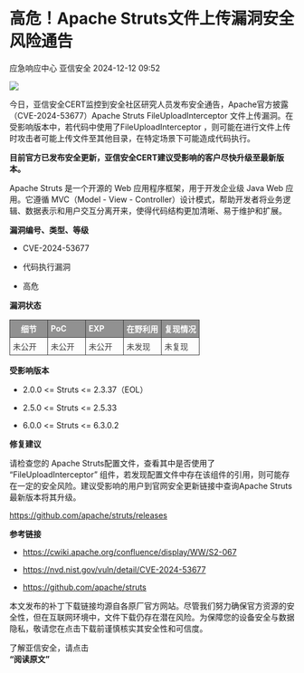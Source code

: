 #  高危！Apache Struts文件上传漏洞安全风险通告   
应急响应中心  亚信安全   2024-12-12 09:52  
  
![](https://mmbiz.qpic.cn/sz_mmbiz_jpg/iczzp36h0nbEia3ZCNmQ7XbXjjf8f8gFIPDXy8DyeoEiacpUUsdwxwmwb1MpWqN1m1a6mhrL9LcsRwBOUwwZT1NoA/640?wx_fmt=jpeg "")  
  
  
今日，亚信安全CERT监控到安全社区研究人员发布安全通告，Apache官方披露（CVE-2024-53677）Apache Struts FileUploadInterceptor 文件上传漏洞。在受影响版本中，若代码中使用了FileUploadInterceptor ，则可能在进行文件上传时攻击者可能上传文件至其他目录，在特定场景下可能造成代码执行。  
  
  
**目前官方已发布安全更新，亚信安全CERT建议受影响的客户尽快升级至最新版本。**  
  
  
Apache Struts 是一个开源的 Web 应用程序框架，用于开发企业级 Java Web 应用。它遵循 MVC（Model - View - Controller）设计模式，帮助开发者将业务逻辑、数据表示和用户交互分离开来，使得代码结构更加清晰、易于维护和扩展。  
  
  
**漏洞编号、类型、等级**  
  
  
  
- CVE-2024-53677  
  
- 代码执行漏洞  
  
- 高危  
  
  
  
  
**漏洞状态**  
  
  
  
<table><tbody style="box-sizing: border-box;"><tr style="box-sizing: border-box;"><td colspan="1" rowspan="1" style="border-width: 1px;border-color: rgb(62, 62, 62);border-style: solid;background-color: rgb(145, 145, 145);box-sizing: border-box;padding: 0px;" width="20.0000%"><section style="margin: 5px 0%;box-sizing: border-box;"><section style="text-align: justify;padding: 0px 5px;font-size: 14px;color: rgb(255, 255, 255);box-sizing: border-box;"><p style="text-align: center;white-space: normal;margin: 0px;padding: 0px;box-sizing: border-box;"><strong style="box-sizing: border-box;">细节</strong></p></section></section></td><td colspan="1" rowspan="1" style="border-width: 1px;border-color: rgb(62, 62, 62);border-style: solid;background-color: rgb(145, 145, 145);box-sizing: border-box;padding: 0px;" width="20.0000%"><section style="margin: 5px 0%;box-sizing: border-box;"><section style="padding: 0px 5px;font-size: 14px;color: rgb(255, 255, 255);box-sizing: border-box;"><p style="margin: 0px;padding: 0px;box-sizing: border-box;"><strong style="box-sizing: border-box;">PoC</strong></p></section></section></td><td colspan="1" rowspan="1" style="border-width: 1px;border-color: rgb(62, 62, 62);border-style: solid;background-color: rgb(145, 145, 145);box-sizing: border-box;padding: 0px;" width="20.0000%"><section style="margin: 5px 0%;box-sizing: border-box;"><section style="padding: 0px 5px;font-size: 14px;color: rgb(255, 255, 255);box-sizing: border-box;"><p style="margin: 0px;padding: 0px;box-sizing: border-box;"><strong style="box-sizing: border-box;">EXP</strong></p></section></section></td><td colspan="1" rowspan="1" style="border-width: 1px;border-color: rgb(62, 62, 62);border-style: solid;background-color: rgb(145, 145, 145);box-sizing: border-box;padding: 0px;" width="20.0000%"><section style="margin: 5px 0%;box-sizing: border-box;"><section style="padding: 0px 5px;font-size: 14px;color: rgb(255, 255, 255);box-sizing: border-box;"><p style="margin: 0px;padding: 0px;box-sizing: border-box;"><strong style="box-sizing: border-box;">在野利用</strong></p></section></section></td><td colspan="1" rowspan="1" style="border-width: 1px;border-color: rgb(62, 62, 62);border-style: solid;background-color: rgb(145, 145, 145);box-sizing: border-box;padding: 0px;" width="20.0000%"><section style="margin: 5px 0%;box-sizing: border-box;"><section style="padding: 0px 5px;font-size: 14px;color: rgb(255, 255, 255);box-sizing: border-box;"><p style="margin: 0px;padding: 0px;box-sizing: border-box;"><strong style="box-sizing: border-box;">复现情况</strong></p></section></section></td></tr><tr style="box-sizing: border-box;"><td colspan="1" rowspan="1" style="border-width: 1px;border-color: rgb(62, 62, 62);border-style: solid;box-sizing: border-box;padding: 0px;" width="20.0000%"><section style="margin: 5px 0%;box-sizing: border-box;"><section style="padding: 0px 5px;font-size: 14px;color: rgb(62, 62, 62);box-sizing: border-box;"><p style="margin: 0px;padding: 0px;box-sizing: border-box;">未公开</p></section></section></td><td colspan="1" rowspan="1" style="border-width: 1px;border-color: rgb(62, 62, 62);border-style: solid;box-sizing: border-box;padding: 0px;" width="20.0000%"><section style="margin: 5px 0%;box-sizing: border-box;"><section style="padding: 0px 5px;font-size: 14px;color: rgb(62, 62, 62);box-sizing: border-box;"><p style="margin: 0px;padding: 0px;box-sizing: border-box;">未公开</p></section></section></td><td colspan="1" rowspan="1" style="border-width: 1px;border-color: rgb(62, 62, 62);border-style: solid;box-sizing: border-box;padding: 0px;" width="20.0000%"><section style="margin: 5px 0%;box-sizing: border-box;"><section style="padding: 0px 5px;font-size: 14px;color: rgb(62, 62, 62);box-sizing: border-box;"><p style="margin: 0px;padding: 0px;box-sizing: border-box;">未公开</p></section></section></td><td colspan="1" rowspan="1" style="border-width: 1px;border-color: rgb(62, 62, 62);border-style: solid;box-sizing: border-box;padding: 0px;" width="20.0000%"><section style="margin: 5px 0%;box-sizing: border-box;"><section style="padding: 0px 5px;font-size: 14px;color: rgb(62, 62, 62);box-sizing: border-box;"><p style="margin: 0px;padding: 0px;box-sizing: border-box;">未发现</p></section></section></td><td colspan="1" rowspan="1" style="border-width: 1px;border-color: rgb(62, 62, 62);border-style: solid;box-sizing: border-box;padding: 0px;" width="20.0000%"><section style="margin: 5px 0%;box-sizing: border-box;"><section style="padding: 0px 5px;font-size: 14px;color: rgb(62, 62, 62);box-sizing: border-box;"><p style="margin: 0px;padding: 0px;box-sizing: border-box;">未复现</p></section></section></td></tr></tbody></table>  
  
  
**受影响版本**  
  
  
  
- 2.0.0 <= Struts <= 2.3.37（EOL）  
  
- 2.5.0 <= Struts <= 2.5.33  
  
- 6.0.0 <= Struts <= 6.3.0.2  
  
  
  
  
**修复建议**  
  
  
  
请检查您的 Apache Struts配置文件，查看其中是否使用了 “FileUploadInterceptor” 组件，若发现配置文件中存在该组件的引用，则可能存在一定的安全风险。建议受影响的用户到官网安全更新链接中查询Apache Struts最新版本将其升级。  
  
  
https://github.com/apache/struts/releases  
  
  
**参考链接**  
  
  
  
- https://cwiki.apache.org/confluence/display/WW/S2-067  
  
- https://nvd.nist.gov/vuln/detail/CVE-2024-53677  
  
- https://github.com/apache/struts  
  
  
  
  
本文发布的补丁下载链接均源自各原厂官方网站。尽管我们努力确保官方资源的安全性，但在互联网环境中，文件下载仍存在潜在风险。为保障您的设备安全与数据隐私，敬请您在点击下载前谨慎核实其安全性和可信度。  
  
  
  
  
了解亚信安全，请点击  
**“阅读原文”**  
  
